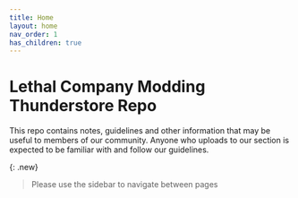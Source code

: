 ```yaml
---
title: Home
layout: home
nav_order: 1
has_children: true
---
```


# Lethal Company Modding Thunderstore Repo

This repo contains notes, guidelines and other information that may be useful to members of our community. Anyone who uploads to our section is expected to be familiar with and follow our guidelines.

{: .new}
> Please use the sidebar to navigate between pages
